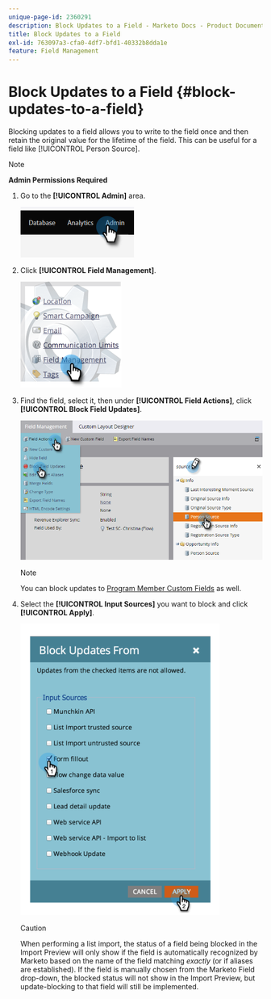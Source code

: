 ```yaml
---
unique-page-id: 2360291
description: Block Updates to a Field - Marketo Docs - Product Documentation
title: Block Updates to a Field
exl-id: 763097a3-cfa0-4df7-bfd1-40332b8dda1e
feature: Field Management
---
```

# Block Updates to a Field {#block-updates-to-a-field}

Blocking updates to a field allows you to write to the field once and then retain the original value for the lifetime of the field. This can be useful for a field like [!UICONTROL Person Source].

>[!NOTE]
>
>**Admin Permissions Required**

1. Go to the **[!UICONTROL Admin]** area.

   ![](assets/block-updates-to-a-field-1.png)

1. Click **[!UICONTROL Field Management]**.

   ![](assets/block-updates-to-a-field-2.png)

1. Find the field, select it, then under **[!UICONTROL Field Actions]**, click **[!UICONTROL Block Field Updates]**.

   ![](assets/block-updates-to-a-field-3.png)

   >[!NOTE]
   >
   >You can block updates to [Program Member Custom Fields](/help/marketo/product-docs/core-marketo-concepts/programs/working-with-programs/program-member-custom-fields.md) as well.

1. Select the **[!UICONTROL Input Sources]** you want to block and click **[!UICONTROL Apply]**.

   ![](assets/block-updates-to-a-field-4.png)

   >[!CAUTION]
   >
   >When performing a list import, the status of a field being blocked in the Import Preview will only show if the field is automatically recognized by Marketo based on the name of the field matching _exactly_ (or if aliases are established). If the field is manually chosen from the Marketo Field drop-down, the blocked status will not show in the Import Preview, but update-blocking to that field will still be implemented.
